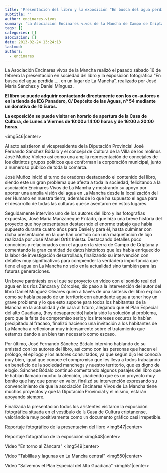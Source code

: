 ```yaml
---
title: 'Presentación del libro y la exposición "En busca del agua perdida... en un lugar de La Mancha"'
subtitle: ''
author: encinares-vivos
summary: 'La Asociación Encinares vivos de la Mancha de Campo de Criptana (Ciudad Real) realizó el pasado sábado 16 de febrero la presentación en sociedad del libro y la exposición fotográfica “En busca del agua perdida..... en un lugar de La Mancha”.'
tags: []
categories: []
asociacion: []
date: 2013-02-24 13:24:13
lastmod:
authors: 
  - encinares
---
```


La Asociación Encinares vivos de la Mancha realizó el pasado sábado 16 de febrero la presentación en sociedad del libro y la exposición fotográfica “En busca del agua perdida..... en un lugar de La Mancha”, realizado por José María Sánchez y Daniel Mínguez. 

**El libro se puede adquirir contactando directamente con los co-autores o en la tienda de IEG Panadero, C/ Depósito de las Aguas, nº 54 mediante un donativo de 10 Euros.**

**La exposición se puede visitar en horario de apertura de la Casa de Cultura, de Lunes a Viernes de 10:00 a 14:00 horas y de 16:00 a 20:00 horas.**

<img546|center>

Al acto asistieron el vicepresidente de la Diputación Provincial José Fernando Sánchez Bódalo y el concejal de Cultura de la Villa de los molinos José Muñoz Violero así como una amplia representación de concejales de los distintos grupos políticos que conforman la corporación municipal, junto a numeroso público de toda la comarca.

José Muñoz inició el turno de oradores destacando el contenido del libro, siendo este un gran problema que afecta a toda la sociedad, felicitando a la asociación Encinares Vivos de La Mancha y mostrando su apoyo por aportar una amplia visión del agua en La Mancha desde la localización del ser Humano en nuestra tierra, además de lo que ha supuesto el agua para el desarrollo de todas las culturas que se asentaron en estos lugares.

Seguidamente intervino uno de los autores del libro y las fotografias expuestas, José Maria Manzaneque Pintado, que hizo una breve historia del proyecto que hoy presentaban destacando el enorme trabajo que había supuesto durante cuatro años para Daniel y para él, hasta culminar con dicha presentación en la que han contado con una maquetación de lujo realizada por José Manuel Ortiz Iniesta. Destacando detalles poco conocidos y relacionados con el agua en la sierra de Campo de Criptana y comentando la gran cantidad de datos históricos que les habia enriquecido la labor de investigación desarrollada, finalizando su intervención con detalles muy significativos para comprender la verdadera importancia que tiene el agua en La Mancha no solo en la actualidad sino también para las futuras generaciones.

Un breve paréntesis en el que se proyecto un vídeo con el sonido real del agua en los ríos Záncara y Córcoles, dio paso a la intervención del autor del libro Daniel Mínguez Olivares quien a través de una síntesis del libro explicó como se había pasado de un territorio con abundante agua a tener hoy un grave problema y lo que esto supone para todos los habitantes de la Mancha en la actualidad y de cara al futuro, alegando que el Plan Especial del alto Guadiana, (hoy desaparecido) habría sido la solución al problema, pero que la falta de compromiso serio y los intereses oscuros lo habían precipitado al fracaso, finalizó haciendo una invitación a los habitantes de La Mancha a reflexionar muy intensamente sobre el tratamiento que estamos dando a un bien tan necesario como escaso.

Por último, José Fernando Sánchez Bódalo intervino hablando de su amistad con los autores del libro, así como con las personas que hacen el prólogo, el epílogo y los autores consultados, ya que según dijo les conocía muy bien, igual que conoce el compromiso que les lleva a todos trabajando en beneficio de la sociedad manchega y nuestro territorio, que es digno de elogio. Sánchez Bódalo continuó comentando algunos pasajes del libro que le habían llamado mucho la atención, añadiendo que es un proyecto muy bonito que hay que poner en valor, finalizó su intervención expresando su convencimiento de que la asociación Encinares Vivos de La Mancha tiene muchos proyectos y que la Diputación Provincial y el mismo, estarán apoyando siempre.

Finalizada la presentación todos los asistentes visitaron la exposición fotográfica situada en el vestíbulo de la Casa de Cultura criptanense, valorándola muy positivamente como un documento gráfico casi irrepetible.

Reportaje fotográfico de la presentación del libro
<img547|center>

Reportaje fotográfico de la exposición
<img548|center>

Vídeo "En torno al Záncara"
<img549|center>

Vídeo "Tablillas y lagunas en La Mancha central"
<img550|center>

Vídeo "Salvemos el Plan Especial del Alto Guadiana"
<img551|center>